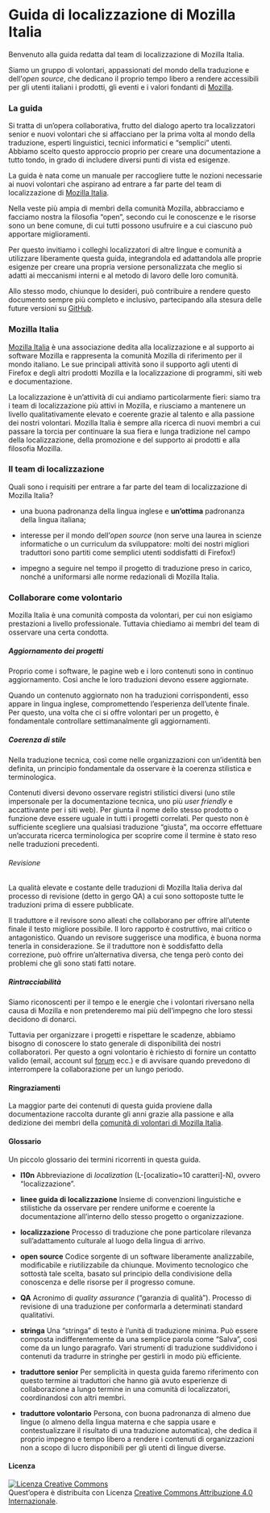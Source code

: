 # Guida di localizzazione di Mozilla Italia

Benvenuto alla guida redatta dal team di localizzazione di Mozilla Italia.

Siamo un gruppo di volontari, appassionati del mondo della traduzione e dell’*open source*, che dedicano il proprio tempo libero a rendere accessibili per gli utenti italiani i prodotti, gli eventi e i valori fondanti di [Mozilla](https://www.mozilla.org).

### La guida

Si tratta di un’opera collaborativa, frutto del dialogo aperto tra localizzatori senior e nuovi volontari che si affacciano per la prima volta  al mondo della traduzione, esperti linguistici, tecnici informatici e “semplici” utenti. 
Abbiamo scelto questo approccio proprio per creare una documentazione a tutto tondo, in grado di includere diversi punti di vista ed esigenze.

La guida è nata come un manuale per raccogliere tutte le nozioni necessarie ai nuovi volontari che aspirano ad entrare a far parte del team di localizzazione di [Mozilla Italia](https://www.mozillaitalia.org).

Nella veste più ampia di membri della comunità Mozilla, abbracciamo e facciamo nostra la filosofia “open”, secondo cui le conoscenze e le risorse sono un bene comune, di cui tutti possono usufruire e a cui ciascuno può apportare miglioramenti.

Per questo invitiamo i colleghi localizzatori di altre lingue e comunità a utilizzare liberamente questa guida, integrandola ed adattandola alle proprie esigenze per creare una propria versione personalizzata che meglio si adatti ai meccanismi interni e al metodo di lavoro delle loro comunità.

Allo stesso modo, chiunque lo desideri, può contribuire a rendere questo documento sempre più completo e inclusivo, partecipando alla stesura delle future versioni su [GitHub](https://github.com/kitsunenosaraT/Mozilla-Italia-l10n-guide/).


### Mozilla Italia

[Mozilla Italia](https://www.mozillaitalia.org) è una associazione dedita alla localizzazione e al supporto ai software Mozilla e rappresenta la comunità Mozilla di riferimento per il mondo italiano.
Le sue principali attività sono il supporto agli utenti di Firefox e degli altri prodotti Mozilla e la localizzazione di programmi, siti web e documentazione.

La localizzazione è un’attività di cui andiamo particolarmente fieri: siamo tra i team di localizzazione più attivi in Mozilla, e riusciamo a mantenere un livello qualitativamente elevato e coerente grazie al talento e alla passione dei nostri volontari. 
Mozilla Italia è sempre alla ricerca di nuovi membri a cui passare la torcia per continuare la sua fiera e lunga tradizione nel campo della localizzazione, della promozione e del supporto ai prodotti e alla filosofia Mozilla.

### Il team di localizzazione

Quali sono i requisiti per entrare a far parte del team di localizzazione di Mozilla Italia?

-  una buona padronanza della lingua inglese e **un’ottima** padronanza della lingua italiana;

-   interesse per il mondo dell’*open source* (non serve una laurea in scienze informatiche o un curriculum da sviluppatore: molti dei nostri migliori traduttori sono partiti come semplici utenti soddisfatti di Firefox!)

-   impegno a seguire nel tempo il progetto di traduzione preso in carico, nonché a uniformarsi alle norme redazionali di Mozilla Italia.

### Collaborare come volontario
Mozilla Italia è una comunità composta da volontari, per cui non esigiamo prestazioni a livello professionale. Tuttavia chiediamo ai membri del team di osservare una certa condotta.

##### Aggiornamento dei progetti

Proprio come i software, le pagine web e i loro contenuti sono in continuo aggiornamento. Così anche le loro traduzioni devono essere aggiornate.

Quando un contenuto aggiornato non ha traduzioni corrispondenti, esso appare in lingua inglese, compromettendo l’esperienza dell’utente finale. 
Per questo, una volta che ci si offre volontari per un progetto, è fondamentale controllare settimanalmente gli aggiornamenti.

##### Coerenza di stile

Nella traduzione tecnica, così come nelle organizzazioni con un’identità ben definita, un principio fondamentale da osservare è la coerenza stilistica e terminologica.

Contenuti diversi devono osservare registri stilistici diversi (uno stile impersonale per la documentazione tecnica, uno più *user friendly*  e accattivante per i siti web).
Per giunta il nome dello stesso prodotto o funzione deve essere uguale in tutti i progetti correlati. 
Per questo non è sufficiente scegliere una qualsiasi traduzione “giusta”, ma occorre effettuare un’accurata ricerca terminologica per scoprire come il termine è stato reso nelle traduzioni precedenti.

###### Revisione

La qualità elevate e costante delle traduzioni di Mozilla Italia deriva dal processo di revisione (detto in gergo QA) a cui sono sottoposte tutte le traduzioni prima di essere pubblicate.

Il traduttore e il revisore sono alleati che collaborano per offrire all’utente finale il testo migliore possibile. Il loro rapporto è costruttivo, mai critico o antagonistico. 
Quando un revisore suggerisce una modifica, è buona norma tenerla in considerazione. Se il traduttore non è soddisfatto della correzione, può offrire un’alternativa diversa, che tenga però conto dei problemi che gli sono stati fatti notare.

##### Rintracciabilità

Siamo riconoscenti per il tempo e le energie che i volontari riversano nella causa di Mozilla e non pretenderemo mai più dell’impegno che loro stessi decidono di donarci.

Tuttavia per organizzare i progetti e rispettare le scadenze, abbiamo bisogno di conoscere lo stato generale di disponibilità dei nostri collaboratori. 
Per questo a ogni volontario è richiesto di fornire un contatto valido (email, account sul [forum](https://forum.mozillaitalia.org) ecc.) e di avvisare quando prevedono di interrompere la collaborazione per un lungo periodo.

#### Ringraziamenti
La maggior parte dei contenuti di questa guida proviene dalla documentazione raccolta durante gli anni grazie alla passione e alla dedizione dei membri della [comunità di volontari di Mozilla Italia](https://forum.mozillaitalia.org/).



#### Glossario
Un piccolo glossario dei termini ricorrenti in questa guida.

-   **l10n** 
    Abbreviazione di *localization* (L-[ocalizatio=10 caratteri]-N), ovvero “localizzazione”.

-   **linee guida di localizzazione**
    Insieme di convenzioni linguistiche e stilistiche da osservare per rendere uniforme e coerente la documentazione all’interno dello stesso progetto o organizzazione.  

-   **localizzazione** 
    Processo di traduzione che pone particolare rilevanza sull’adattamento culturale al luogo della lingua di arrivo.

-   **open source** 
    Codice sorgente di un software liberamente analizzabile, modificabile e riutilizzabile da chiunque. Movimento tecnologico che sottostà tale scelta, basato sul principio della condivisione della conoscenza e delle risorse per il progresso comune.

-   **QA** 
    Acronimo di *quality assurance* (“garanzia di qualità”). Processo di revisione di una traduzione per conformarla a determinati standard qualitativi.

-   **stringa** 
    Una “stringa” di testo è l’unità di traduzione minima. Può essere composta indifferentemente da una semplice parola come “Salva”, così come da un lungo paragrafo. Vari strumenti di traduzione suddividono i contenuti da tradurre in stringhe per gestirli in modo più efficiente.

-   **traduttore senior** 
    Per semplicità in questa guida faremo riferimento con questo termine ai traduttori che hanno già avuto esperienze di collaborazione a lungo termine in una comunità di localizzatori, coordinandosi con altri membri.

-   **traduttore volontario** 
    Persona, con buona padronanza di almeno due lingue (o almeno della lingua materna e che sappia usare e contestualizzare il risultato di una traduzione automatica), che dedica il proprio impegno e tempo libero a rendere i contenuti di organizzazioni non a scopo di lucro disponibili per gli utenti di lingue diverse.

#### Licenza

<a rel="license" href="https://creativecommons.org/licenses/by/4.0/"><img alt="Licenza Creative Commons" style="border-width:0" src="https://i.creativecommons.org/l/by/4.0/88x31.png" /></a><br />Quest’opera è distribuita con Licenza <a rel="license" href="https://creativecommons.org/licenses/by/4.0/">Creative Commons Attribuzione 4.0 Internazionale</a>.
